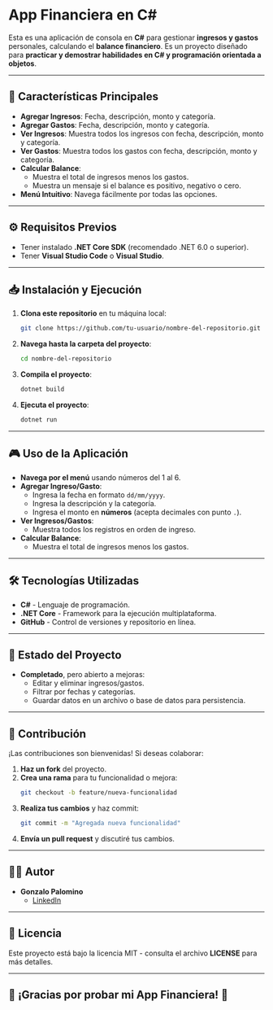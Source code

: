 # App Financiera en C#

Esta es una aplicación de consola en **C#** para gestionar **ingresos y gastos** personales, calculando el **balance financiero**. Es un proyecto diseñado para **practicar y demostrar habilidades en C# y programación orientada a objetos**.

---

## 🚀 **Características Principales**

- **Agregar Ingresos**: Fecha, descripción, monto y categoría.
- **Agregar Gastos**: Fecha, descripción, monto y categoría.
- **Ver Ingresos**: Muestra todos los ingresos con fecha, descripción, monto y categoría.
- **Ver Gastos**: Muestra todos los gastos con fecha, descripción, monto y categoría.
- **Calcular Balance**:
  - Muestra el total de ingresos menos los gastos.
  - Muestra un mensaje si el balance es positivo, negativo o cero.
- **Menú Intuitivo**: Navega fácilmente por todas las opciones.

---

## ⚙️ **Requisitos Previos**

- Tener instalado **.NET Core SDK** (recomendado .NET 6.0 o superior).
- Tener **Visual Studio Code** o **Visual Studio**.

---

## 📥 **Instalación y Ejecución**

1. **Clona este repositorio** en tu máquina local:
    ```bash
    git clone https://github.com/tu-usuario/nombre-del-repositorio.git
    ```
2. **Navega hasta la carpeta del proyecto**:
    ```bash
    cd nombre-del-repositorio
    ```
3. **Compila el proyecto**:
    ```bash
    dotnet build
    ```
4. **Ejecuta el proyecto**:
    ```bash
    dotnet run
    ```

---

## 🎮 **Uso de la Aplicación**

- **Navega por el menú** usando números del 1 al 6.
- **Agregar Ingreso/Gasto**: 
  - Ingresa la fecha en formato `dd/mm/yyyy`.
  - Ingresa la descripción y la categoría.
  - Ingresa el monto en **números** (acepta decimales con punto `.`).
- **Ver Ingresos/Gastos**: 
  - Muestra todos los registros en orden de ingreso.
- **Calcular Balance**: 
  - Muestra el total de ingresos menos los gastos.

---

## 🛠️ **Tecnologías Utilizadas**

- **C#** - Lenguaje de programación.
- **.NET Core** - Framework para la ejecución multiplataforma.
- **GitHub** - Control de versiones y repositorio en línea.

---

## 🚧 **Estado del Proyecto**

- **Completado**, pero abierto a mejoras:
  - Editar y eliminar ingresos/gastos.
  - Filtrar por fechas y categorías.
  - Guardar datos en un archivo o base de datos para persistencia.

---

## 🤝 **Contribución**

¡Las contribuciones son bienvenidas! Si deseas colaborar:
1. **Haz un fork** del proyecto.
2. **Crea una rama** para tu funcionalidad o mejora:
    ```bash
    git checkout -b feature/nueva-funcionalidad
    ```
3. **Realiza tus cambios** y haz commit:
    ```bash
    git commit -m "Agregada nueva funcionalidad"
    ```
4. **Envía un pull request** y discutiré tus cambios.

---

## 🧑‍💻 **Autor**

- **Gonzalo Palomino**  
  - [LinkedIn](https://www.linkedin.com/in/gonzalo-palomino-torres)

---

## 📄 **Licencia**

Este proyecto está bajo la licencia MIT - consulta el archivo **LICENSE** para más detalles.

---

## 🎉 **¡Gracias por probar mi App Financiera!** 🎉
